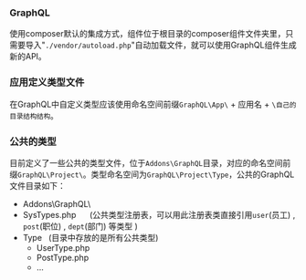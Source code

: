 ### GraphQL 
使用composer默认的集成方式，组件位于根目录的composer组件文件夹里，只需要导入"`./vendor/autoload.php`"自动加载文件，就可以使用GraphQL组件生成新的API。

### 应用定义类型文件
在GraphQL中自定义类型应该使用命名空间前缀`GraphQL\App\` + 应用名 + `\自己的目录结构结构`。

### 公共的类型
目前定义了一些公共的类型文件，位于`Addons\GraphQL`目录，对应的命名空间前缀`GraphQL\Project\`。类型命名空间为`GraphQL\Project\Type`，公共的GraphQL文件目录如下：

* Addons\GraphQL\
 * SysTypes.php       &nbsp;&nbsp;&nbsp;&nbsp; (公共类型注册表，可以用此注册表类直接引用`user`(员工) , `post`(职位) , `dept`(部门) 等类型 )
 * Type                &nbsp;&nbsp;(目录中存放的是所有公共类型)
     * UserType.php
     * PostType.php
     * …

